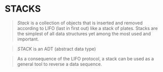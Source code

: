 # STACKS

> *Stack* is a collection of objects that is inserted and removed according to LIFO (last in first out) like a stack of plates. Stacks are the simplest of all data structures yet among the most used and important.

> *STACK* is an ADT (abstract data type)

> As a consequence of the LIFO protocol, a stack can be used as a general tool to reverse a data sequence.